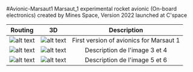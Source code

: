 #Avionic-Marsaut1
Marsaut_1 experimental rocket avionic (On-board electronics) created by Mines Space, Version 2022 launched at C'space

| Routing | 3D | Description |
|:---:|:---:|:---:|
| ![alt text](https://github.com/axpaul/Avionic-Marsaut1/blob/main/Image/MS1-3D%20V1.png) | ![alt text](https://github.com/axpaul/Avionic-Marsaut1/blob/main/Image/MS1-routage%20V1.png) | First version of avionics for Marsaut 1 |
| ![alt text](url_image_3 "Titre optionnel") | ![alt text](url_image_4 "Titre optionnel") | Description de l'image 3 et 4 |
| ![alt text](url_image_5 "Titre optionnel") | ![alt text](url_image_6 "Titre optionnel") | Description de l'image 5 et 6 |
